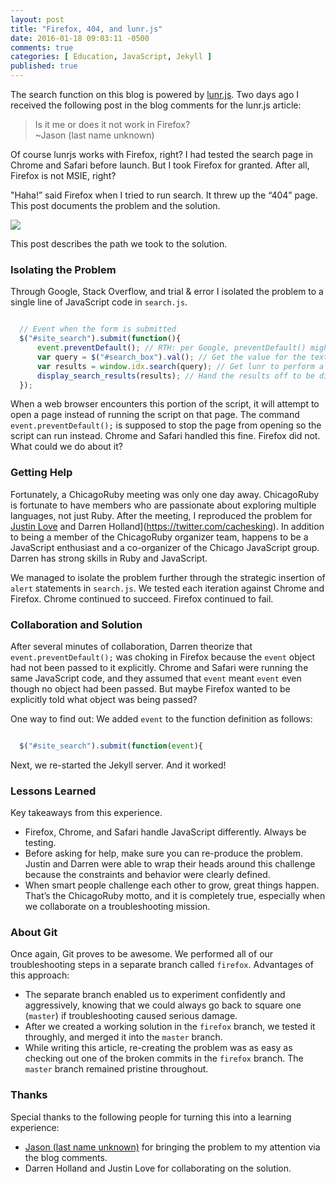 ```yaml
---
layout: post
title: "Firefox, 404, and lunr.js"
date: 2016-01-18 09:03:11 -0500
comments: true
categories: [ Education, JavaScript, Jekyll ]
published: true
---
```

The search function on this blog is powered by [lunr.js](/blog/2016/01/04/how-to-make-lunrjs-jekyll-work-together/). Two days ago I received the following post in the blog comments for the lunr.js article:

>Is it me or does it not work in Firefox?<br/>~Jason (last name unknown)

Of course lunrjs works with Firefox, right? I had tested the search page in Chrome and Safari before launch. But I took Firefox for granted. After all, Firefox is not MSIE, right?

"Haha!” said Firefox when I tried to run search. It threw up the “404” page. This post documents the problem and the solution.

<!--more-->

<img src=“/images/firefox_lunrjs_404.jpg” style=“”>

This post describes the path we took to the solution.

### Isolating the Problem

Through Google, Stack Overflow, and trial & error I isolated the problem to a single line of JavaScript code in `search.js`.

``` javascript

  // Event when the form is submitted
  $("#site_search").submit(function(){
      event.preventDefault(); // RTH: per Google, preventDefault() might be teh culprit in Firefox
      var query = $("#search_box").val(); // Get the value for the text field
      var results = window.idx.search(query); // Get lunr to perform a search
      display_search_results(results); // Hand the results off to be displayed
  });

```

When a web browser encounters this portion of the script, it will attempt to open a page instead of running the script on that page. The command `event.preventDefault();` is supposed to stop the page from opening so the script can run instead. Chrome and Safari handled this fine. Firefox did not. What could we do about it?

### Getting Help

Fortunately, a ChicagoRuby meeting was only one day away. ChicagoRuby is fortunate to have members who are passionate about exploring multiple languages, not just Ruby. After the meeting, I reproduced the problem for [Justin Love](https://twitter.com/wondible) and Darren Holland](https://twitter.com/cachesking). In addition to being a member of the ChicagoRuby organizer team, happens to be a JavaScript enthusiast and a co-organizer of the Chicago JavaScript group. Darren has strong skills in Ruby and JavaScript.

We managed to isolate the problem further through the strategic insertion of `alert` statements in `search.js`. We tested each iteration against Chrome and Firefox. Chrome continued to succeed. Firefox continued to fail.

### Collaboration and Solution

After several minutes of collaboration, Darren theorize that  `event.preventDefault();` was choking in Firefox because the `event` object had not been passed to it explicitly. Chrome and Safari were running the same JavaScript code, and they assumed that `event` meant `event` even though no object had been passed. But maybe Firefox wanted to be explicitly told what object was being passed?

One way to find out: We added `event` to the function definition as follows:

``` javascript

  $("#site_search").submit(function(event){

```

Next, we re-started the Jekyll server. And it worked!

### Lessons Learned

Key takeaways from this experience.

* Firefox, Chrome, and Safari handle JavaScript differently. Always be testing.
* Before asking for help, make sure you can re-produce the problem. Justin and Darren were able to wrap their heads around this challenge because the constraints and behavior were clearly defined.
* When smart people challenge each other to grow, great things happen. That’s the ChicagoRuby motto, and it is completely true, especially when we collaborate on a troubleshooting mission.

### About Git

Once again, Git proves to be awesome. We performed all of our troubleshooting steps in a separate branch called `firefox`. Advantages of this approach:

* The separate branch enabled us to experiment confidently and aggressively, knowing that we could always go back to square one (`master`) if troubleshooting caused serious damage.
* After we created a working solution in the `firefox` branch, we tested it throughly, and merged it into the `master` branch.
* While writing this article, re-creating the problem was as easy as checking out one of the broken commits in the `firefox` branch. The `master` branch remained pristine throughout.

### Thanks

Special thanks to the following people for turning this into a learning experience:

* [Jason (last name unknown)](https://disqus.com/by/jsonmone/) for bringing the problem to my attention via the blog comments.
* Darren Holland and Justin Love for collaborating on the solution.
